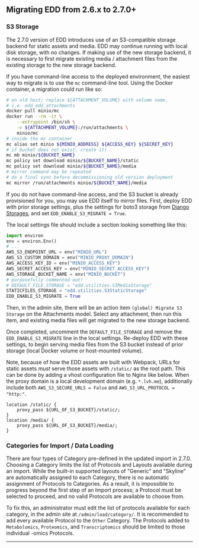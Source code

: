 ## Migrating EDD from 2.6.x to 2.7.0+

### S3 Storage

The 2.7.0 version of EDD introduces use of an S3-compatible storage backend for
static assets and media. EDD may continue running with local disk storage, with
no changes. If making use of the new storage backend, it is necessary to first
migrate existing media / attachment files from the existing storage to the new
storage backend.

If you have command-line access to the deployed environment, the easiest way to
migrate is to use the `mc` command-line tool. Using the Docker container, a
migration could run like so:

```bash
# on old host; replace ${ATTACHMENT_VOLUME} with volume name,
# i.e. edd_edd_attachments
docker pull minio/mc
docker run --rm -it \
    --entrypoint /bin/sh \
    -v ${ATTACHMENT_VOLUME}:/run/attachments \
    minio/mc
# inside the mc container
mc alias set minio ${MINIO_ADDRESS} ${ACCESS_KEY} ${SECRET_KEY}
# if bucket does not exist, create it!
mc mb minio/${BUCKET_NAME}
mc policy set download minio/${BUCKET_NAME}/static
mc policy set download minio/${BUCKET_NAME}/media
# mirror command may be repeated
# do a final sync before decommissioning old version deployment
mc mirror /run/attachments minio/${BUCKET_NAME}/media
```

If you do not have command-line access, and the S3 bucket is already
provisioned for you, you may use EDD itself to mirror files. First, deploy EDD
with prior storage settings, plus the settings for boto3 storage from [Django
Storages][1], and set `EDD_ENABLE_S3_MIGRATE = True`.

The local settings file should include a section looking something like this:

```python
import environ
env = environ.Env()
# ...
AWS_S3_ENDPOINT_URL = env("MINIO_URL")
AWS_S3_CUSTOM_DOMAIN = env("MINIO_PROXY_DOMAIN")
AWS_ACCESS_KEY_ID = env("MINIO_ACCESS_KEY")
AWS_SECRET_ACCESS_KEY = env("MINIO_SECRET_ACCESS_KEY")
AWS_STORAGE_BUCKET_NAME = env("MINIO_BUCKET")
# purposefully commented out!
# DEFAULT_FILE_STORAGE = "edd.utilities.S3MediaStorage"
STATICFILES_STORAGE = "edd.utilities.S3StaticStorage"
EDD_ENABLE_S3_MIGRATE = True
```

Then, in the admin site, there will be an action item
`(global) Migrate S3 Storage` on the Attachments model. Select any attachment,
then run this item, and existing media files will get migrated to the new
storage backend.

Once completed, uncomment the `DEFAULT_FILE_STORAGE` and remove the
`EDD_ENABLE_S3_MIGRATE` line in the local settings. Re-deploy EDD with these
settings, to begin serving media files from the S3 bucket instead of prior
storage (local Docker volume or host-mounted volume).

Note, because of how the EDD assets are built with Webpack, URLs for static
assets _must_ serve those assets with `/static/` as the root path. This can be
done by adding a vhost configuration file to Nginx like below. When the proxy
domain is a local development domain (e.g. `*.lvh.me`), additionally include
both `AWS_S3_SECURE_URLS = False` and `AWS_S3_URL_PROTOCOL = "http:"`.

```nginx
location /static/ {
    proxy_pass ${URL_OF_S3_BUCKET}/static/;
}
location /media/ {
    proxy_pass ${URL_OF_S3_BUCKET}/media/;
}
```

### Categories for Import / Data Loading

There are four types of Category pre-defined in the updated import in 2.7.0.
Choosing a Category limits the list of Protocols and Layouts available during
an import. While the built-in supported layouts of "Generic" and "Skyline" are
automatically assigned to each Category, there is no automatic assignment of
Protocols to Categories. As a result, it is impossible to progress beyond the
first step of an Import process; a Protocol must be selected to proceed, and no
valid Protocols are available to choose from.

To fix this, an administrator must edit the list of protocols available for
each category, in the admin site at `/admin/load/category/`. It is recommended
to add every available Protocol to the `Other` Category. The Protocols added to
`Metabolomics`, `Proteomics`, and `Transcriptomics` should be limited to those
individual -omics Protocols.

---

[1]: https://django-storages.readthedocs.io/en/latest/backends/amazon-S3.html
